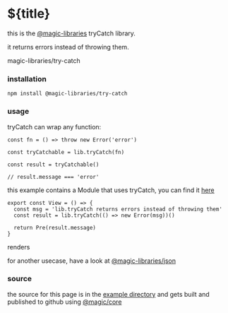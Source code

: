 # ${title}

this is the
[@magic-libraries](https://github.com/magic-libraries)
tryCatch library.

it returns errors instead of throwing them.

<GitBadges>magic-libraries/try-catch</GitBadges>

### installation

`npm install @magic-libraries/try-catch`

### usage

tryCatch can wrap any function:

```
const fn = () => throw new Error('error')

const tryCatchable = lib.tryCatch(fn)

const result = tryCatchable()

// result.message === 'error'
```

this example contains a Module that uses tryCatch,
you can find it
[here](https://github.com/magic-libraries/try-catch/tree/master/example/assets/TryCatch.mjs)

```
export const View = () => {
  const msg = 'lib.tryCatch returns errors instead of throwing them'
  const result = lib.tryCatch(() => new Error(msg))()

  return Pre(result.message)
}
```

renders

<TryCatch></TryCatch>

for another usecase,
have a look at [@magic-libraries/json](https://github.com/magic-libraries/json)

### source

the source for this page is in the
[example directory](https://github.com/magic-libraries/try-catch/tree/master/example)
and gets built and published to github using
[@magic/core](https://github.com/magic/core)
